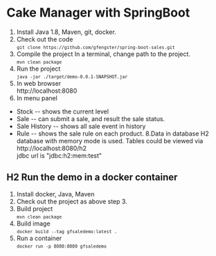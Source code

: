 # Cake Manager with SpringBoot
1. Install Java 1.8, Maven, git, docker.
2. Check out the code 
<br><code>`git clone https://github.com/gfengster/spring-boot-sales.git`</code>
4. Compile the project
In a terminal, change path to the project.
<br><code>`mvn clean package`</code>
5. Run the project
<br><code>`java -jar ./target/demo-0.0.1-SNAPSHOT.jar`</code>
6. In web browser
<br>http://localhost:8080
7. In menu panel
  - Stock -- shows the current level
  - Sale -- can submit a sale, and result the sale status.
  - Sale History -- shows all sale event in history
  - Rule -- shows the sale rule on each product.
8.Data in database
H2 database with memory mode is used. Tables could be viewed via
<br>http://localhost:8080/h2
<br>jdbc url is "jdbc:h2:mem:test"

## H2 Run the demo in a docker container
1. Install docker, Java, Maven
2. Check out the project as above step 3.
4. Build project
<br><code>`mvn clean package`</code>
3. Build image
<br><code>`docker build --tag gfsaledemo:latest .`</code>
4. Run a container
<br><code>`docker run -p 8080:8080 gfsaledemo`</code>
